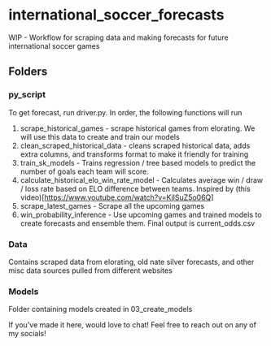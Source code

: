 # international_soccer_forecasts
WIP - Workflow for scraping data and making forecasts for future international soccer games


## Folders

### py_script
To get forecast, run driver.py. In order, the following functions will run

1. scrape_historical_games - scrape historical games from elorating. We will use this data to create and train our models
2. clean_scraped_historical_data - cleans scraped historical data, adds extra columns, and transforms format to make it friendly for training
3. train_sk_models - Trains regression / tree based models to predict the number of goals each team will score.
4. calculate_historical_elo_win_rate_model - Calculates average win / draw / loss rate based on ELO difference between teams. Inspired by (this video)[https://www.youtube.com/watch?v=KjISuZ5o06Q]
5. scrape_latest_games - Scrape all the upcoming games
6. win_probability_inference - Use upcoming games and trained models to create forecasts and ensemble them. Final output is current_odds.csv

### Data
Contains scraped data from elorating, old nate silver forecasts, and other misc data sources pulled from different websites

### Models
Folder containing models created in 03_create_models

If you've made it here, would love to chat! Feel free to reach out on any of my socials!
